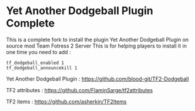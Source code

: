 # Yet Another Dodgeball Plugin Complete
This is a complete fork to install the plugin Yet Another Dodgeball Plugin on source mod Team Fotress 2 Server
This is for helping players to install it in one time you need to add : 

```
tf_dodgeball_enabled 1
tf_dodgeball_announcekill 1
```

Yet Another Dodgeball Plugin : https://github.com/blood-git/TF2-Dodgeball

TF2 attributes : https://github.com/FlaminSarge/tf2attributes

TF2 items : https://github.com/asherkin/TF2Items
